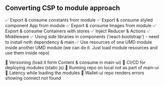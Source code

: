 ## Converting CSP to module approach

✅ Export & consume constants from module
✅ Export & consume styled component App from module
✅ Export & consume Images from module
✅ Export & consume Containers with stores
✅ Inject Reducer & Actions
✅ Middleware
✅ Using side libraries in components ('react-bootstrap') - need to install noth dependency & main
✅ Use resources of one UMD module inside another UMD module (we can do it. Just load module resources and use them inside repo)

🚧 Versioning (load it form Content & consume in main-ui)
🚧 CI/CD for deploying modules (static js)
🚧 Running repo on local not as part of main-ui
🚧 Latency while loading the modules
🚧 Wallet-ui repo renders errors showing connect not found
